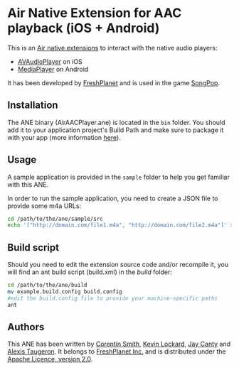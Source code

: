 Air Native Extension for AAC playback (iOS + Android)
=====================================================

This is an [Air native extensions](http://www.adobe.com/devnet/air/native-extensions-for-air.html) 
to interact with the native audio players:

* [AVAudioPlayer](https://developer.apple.com/library/ios/documentation/AVFoundation/Reference/AVAudioPlayerClassReference/Chapters/Reference.html) on iOS
* [MediaPlayer](http://developer.android.com/reference/android/media/MediaPlayer.html) on Android

It has been developed by [FreshPlanet](http://freshplanet.com) and is used in the game [SongPop](http://songpop.fm).


Installation
------------

The ANE binary (AirAACPlayer.ane) is located in the `bin` folder. 
You should add it to your application project's Build Path and make sure to package it with your app 
(more information [here](http://help.adobe.com/en_US/air/build/WS597e5dadb9cc1e0253f7d2fc1311b491071-8000.html)).

Usage
-----

A sample application is provided in the `sample` folder to help you get familiar with this ANE.

In order to run the sample application, you need to create a JSON file to provide some m4a URLs:

```bash
cd /path/to/the/ane/sample/src
echo '["http://domain.com/file1.m4a", "http://domain.com/file2.m4a"]' > m4a_urls.json
```


Build script
------------

Should you need to edit the extension source code and/or recompile it, you will find an ant build script 
(build.xml) in the *build* folder:

```bash
cd /path/to/the/ane/build
mv example.build.config build.config
#edit the build.config file to provide your machine-specific paths
ant
```


Authors
-------

This ANE has been written by [Corentin Smith](http://csmith.fr), [Kevin Lockard](https://github.com/kevinfreshplanet),
[Jay Canty](https://github.com/jaycanty) and [Alexis Taugeron](http://alexistaugeron.com). 
It belongs to [FreshPlanet Inc.](http://freshplanet.com) and is distributed under the 
[Apache Licence, version 2.0](http://www.apache.org/licenses/LICENSE-2.0).
